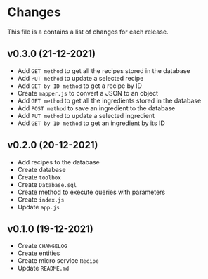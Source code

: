 # Changes

This file is a contains a list of changes for each release.

## v0.3.0 (21-12-2021)

* Add `GET method` to get all the recipes stored in the database
* Add `PUT method` to update a selected recipe
* Add `GET by ID method` to get a recipe by ID
* Create `mapper.js` to convert a JSON to an object
* Add `GET method` to get all the ingredients stored in the database
* Add `POST method` to save an ingredient to the database
* Add `PUT method` to update a selected ingredient
* Add `GET by ID method` to get an ingredient by its ID

## v0.2.0 (20-12-2021)

* Add recipes to the database
* Create database
* Create `toolbox`
* Create `Database.sql`
* Create method to execute queries with parameters
* Create `index.js`
* Update `app.js`

## v0.1.0 (19-12-2021)

* Create `CHANGELOG`
* Create entities
* Create micro service `Recipe`
* Update `README.md`
